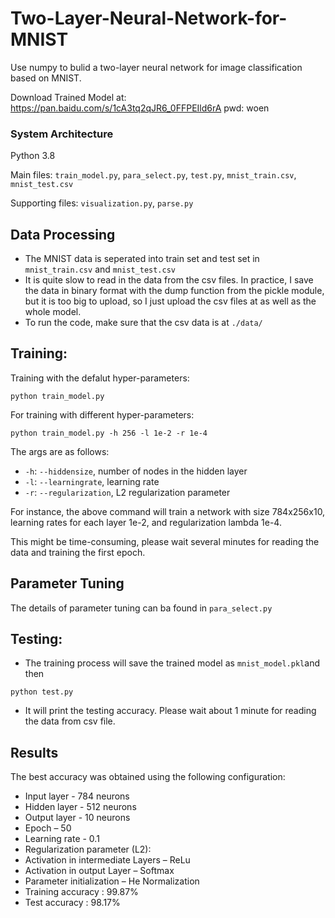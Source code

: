 # Two-Layer-Neural-Network-for-MNIST
Use numpy to bulid a two-layer neural network for image classification based on MNIST.

Download Trained Model at: https://pan.baidu.com/s/1cA3tq2qJR6_0FFPEIld6rA pwd: woen
### System Architecture 
Python 3.8

Main files:  `train_model.py`,  `para_select.py`,  `test.py`,  `mnist_train.csv`, `mnist_test.csv`

Supporting files:  `visualization.py`,  `parse.py`
## Data Processing
* The MNIST data is seperated into train set and test set in `mnist_train.csv` and `mnist_test.csv`
* It is quite slow to read in the data from the csv files. In practice, I save the data in binary format with the dump function from the pickle module, but it is too big to upload, so I just upload the csv files at   as well as the whole model.
* To run the code, make sure that the csv data is at `./data/`


## Training:
Training with the defalut hyper-parameters:

`python train_model.py`

For training with different hyper-parameters:

`python train_model.py -h 256 -l 1e-2 -r 1e-4`

The args are as follows:
* `-h`:  `--hiddensize`, number of nodes in the hidden layer
* `-l`:  `--learningrate`, learning rate 
* `-r`: `--regularization`, L2 regularization parameter 


For instance, the above command will train a network with size 784x256x10, learning rates for each layer 1e-2,  and regularization lambda 1e-4.

This might be time-consuming, please wait several minutes for reading the data and training the first epoch.

## Parameter Tuning
The details of parameter tuning can ba found in `para_select.py`

## Testing:
* The training process will save the trained model as `mnist_model.pkl`and then 

 `python test.py `

* It will print the testing accuracy. Please wait about 1 minute for reading the data from csv file.


## Results
The best accuracy was obtained using the following configuration:

* Input layer - 784 neurons
* Hidden layer - 512 neurons
* Output layer - 10 neurons
* Epoch – 50
* Learning rate - 0.1
* Regularization parameter (L2):  
* Activation in intermediate Layers – ReLu 
* Activation in output Layer – Softmax
* Parameter initialization – He Normalization
* Training accuracy : 99.87%
* Test accuracy : 98.17%
